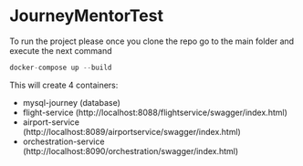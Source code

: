 # JourneyMentorTest

To run the project please once you clone the repo go to the main folder and execute the next command

```c
docker-compose up --build
```

This will create 4 containers:

  - mysql-journey (database)
  - flight-service (http://localhost:8088/flightservice/swagger/index.html)
  - airport-service (http://localhost:8089/airportservice/swagger/index.html)
  - orchestration-service (http://localhost:8090/orchestration/swagger/index.html)
